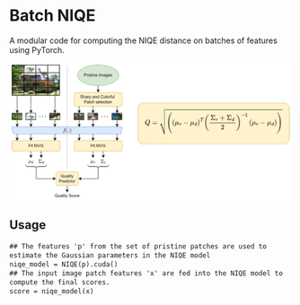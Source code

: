 # Batch NIQE
A modular code for computing the NIQE distance on batches of features using PyTorch.

![QPred_NIQE.png](./img/QPred_NIQE.png)

## Usage
```
## The features 'p' from the set of pristine patches are used to estimate the Gaussian parameters in the NIQE model
niqe_model = NIQE(p).cuda()
## The input image patch features 'x' are fed into the NIQE model to compute the final scores.
score = niqe_model(x)
```
